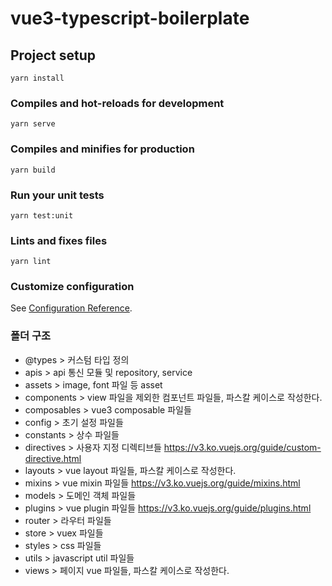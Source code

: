 # vue3-typescript-boilerplate

## Project setup

```
yarn install
```

### Compiles and hot-reloads for development

```
yarn serve
```

### Compiles and minifies for production

```
yarn build
```

### Run your unit tests

```
yarn test:unit
```

### Lints and fixes files

```
yarn lint
```

### Customize configuration

See [Configuration Reference](https://cli.vuejs.org/config/).

### 폴더 구조

- @types > 커스텀 타입 정의
- apis > api 통신 모듈 및 repository, service
- assets > image, font 파일 등 asset
- components > view 파일을 제외한 컴포넌트 파일들, 파스칼 케이스로 작성한다.
- composables > vue3 composable 파일들
- config > 초기 설정 파일들
- constants > 상수 파일들
- directives > 사용자 지정 디렉티브들 https://v3.ko.vuejs.org/guide/custom-directive.html
- layouts > vue layout 파일들, 파스칼 케이스로 작성한다.
- mixins > vue mixin 파일들 https://v3.ko.vuejs.org/guide/mixins.html
- models > 도메인 객체 파일들
- plugins > vue plugin 파일들 https://v3.ko.vuejs.org/guide/plugins.html
- router > 라우터 파일들
- store > vuex 파일들
- styles > css 파일들
- utils > javascript util 파일들
- views > 페이지 vue 파일들, 파스칼 케이스로 작성한다.
